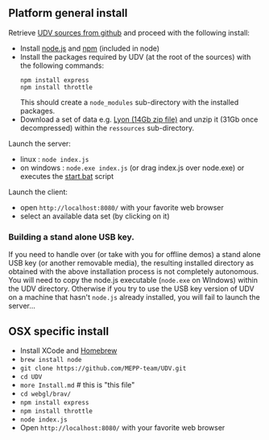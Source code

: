 ## Platform general install
Retrieve [UDV sources from github](https://github.com/MEPP-team/UDV) and proceed with the following install:
 * Install [node.js](https://nodejs.org/en/) and [npm](https://www.npmjs.com/) (included in node)
 * Install the packages required by UDV (at the root of the sources) with the following commands:
   ````  
   npm install express
   npm install throttle
   ````
   This should create a `node_modules` sub-directory with the installed packages.
 * Download a set of data e.g. [Lyon (14Gb zip file)](http://liris.cnrs.fr/vcity/Data/UDV/GrandLyon.zip) and unzip it (31Gb once decompressed) within the `ressources` sub-directory.  

Launch the server:
  * linux : `node index.js`
  * on windows : `node.exe index.js` (or drag index.js over node.exe) or executes the [start.bat](https://github.com/MEPP-team/UDV/blob/master/start.bat) script

Launch the client: 
  * open `http://localhost:8080/` with your favorite web browser
  * select an available data set (by clicking on it)

### Building a stand alone USB key.
If you need to handle over (or take with you for offline demos) a stand alone USB key (or another removable media), the resulting installed directory as obtained with the above installation process is not completely autonomous. You will need to copy the node.js executable (`node.exe` on WIndows) within the UDV directory. Otherwise if you try to use the USB key version of UDV on a machine that hasn't `node.js` already installed, you will fail to launch the server...  

## OSX specific install
 - Install XCode and [Homebrew](https://brew.sh/)
 - `brew install node`
 - `git clone https://github.com/MEPP-team/UDV.git`
 - `cd UDV`
 - `more Install.md` # this is "this file"
 - `cd webgl/brav/`
 - `npm install express`
 - `npm install throttle`
 - `node index.js`
 - Open `http://localhost:8080/` with your favorite web browser

